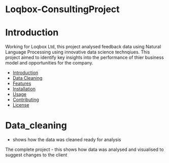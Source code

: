 # Loqbox-ConsultingProject
# Introduction

Working for Loqbox Ltd, this project analysed feedback data using Natural Language Processing using innovative data science technqiues. This project aimed to identify key insights into the performance of thier business model and opportunities for the company.

- [Introduction](#Introduction)
- [Data Cleaning](#Data_cleaning)
- [Features](#features)
- [Installation](#installation)
- [Usage](#usage)
- [Contributing](#contributing)
- [License](#license)

# Data_cleaning
- shows how the data was cleaned ready for analysis

The complete project - this shows how data was analysed and visualised to suggest changes to the client
